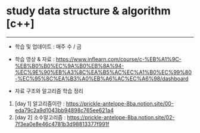 # study data structure & algorithm [c++]
---
- 학습 및 업데이트 : 매주 수 / 금

- 학습 영상 & 자료 : https://www.inflearn.com/course/c-%EB%A1%9C-%EB%B0%B0%EC%9A%B0%EB%8A%94-%EC%9E%90%EB%A3%8C%EA%B5%AC%EC%A1%B0%EC%99%80-%EC%95%8C%EA%B3%A0%EB%A6%AC%EC%A6%98/dashboard
- 자료 구조와 알고리즘 학습 정리

1. [day 1] 알고리즘이란 : https://prickle-antelope-8ba.notion.site/00-eda79c2a9d1043bb94898c765ee621a4
2. [day 2] 소수알고리즘 : https://prickle-antelope-8ba.notion.site/02-7f3ea0e8e46c4781b3d98813377f991f
